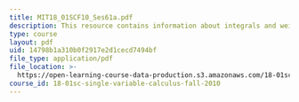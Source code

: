 ```yaml
---
title: MIT18_01SCF10_Ses61a.pdf
description: This resource contains information about integrals and weighted averages.
type: course
layout: pdf
uid: 14798b1a310b0f2917e2d1cecd7494bf
file_type: application/pdf
file_location: >-
  https://open-learning-course-data-production.s3.amazonaws.com/18-01sc-single-variable-calculus-fall-2010/14798b1a310b0f2917e2d1cecd7494bf_MIT18_01SCF10_Ses61a.pdf
course_id: 18-01sc-single-variable-calculus-fall-2010
---
```

